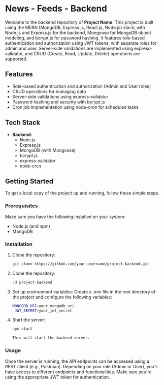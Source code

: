 # News - Feeds - Backend

Welcome to the backend repository of **Project Name**. This project is built using the MERN (MongoDB, Express.js, React.js, Node.js) stack, with Node.js and Express.js for the backend, Mongoose for MongoDB object modeling, and bcrypt.js for password hashing. It features role-based authentication and authorization using JWT tokens, with separate roles for admin and user. Server-side validations are implemented using express-validator, and CRUD (Create, Read, Update, Delete) operations are supported.

## Features

- Role-based authentication and authorization (Admin and User roles)
- CRUD operations for managing data
- Server-side validations using express-validator
- Password hashing and security with bcrypt.js
- Cron job implementation using node-cron for scheduled tasks

## Tech Stack

- **Backend**:
  - Node.js
  - Express.js
  - MongoDB (with Mongoose)
  - bcrypt.js
  - express-validator
  - node-cron

## Getting Started

To get a local copy of the project up and running, follow these simple steps.

### Prerequisites

Make sure you have the following installed on your system:

- Node.js (and npm)
- MongoDB

### Installation

1. Clone the repository:

   ```bash
   git clone https://github.com/your-username/project-backend.git

2. Clone the repository:

   ```bash
   cd project-backend

3. Set up environment variables:
   Create a .env file in the root directory of the project and configure the following variables:

   ```bash
   MONGODB_URI=your_mongodb_uri
    JWT_SECRET=your_jwt_secret
   
3. Start the server:
     ```bash
   npm start

    This will start the backend server.

### Usage
Once the server is running, the API endpoints can be accessed using a REST client (e.g., Postman). Depending on your role (Admin or User), you'll have access to different endpoints and functionalities. Make sure you're using the appropriate JWT token for authentication.

